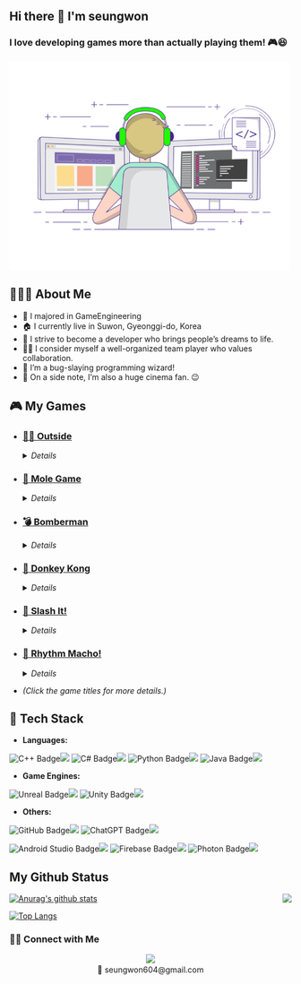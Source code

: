 <h2> Hi there 👋 I'm seungwon </h2>

<h3> I love developing games more than actually playing them! 🎮😆 </h3>

<img align="center" alt="GIF" src="https://raw.githubusercontent.com/devSouvik/devSouvik/master/gif3.gif" width="500"/>


## 👨🏻‍💻 About Me 

- 🥇 I majored in GameEngineering
- 🏠 I currently live in Suwon, Gyeonggi-do, Korea
- 🚀 I strive to become a developer who brings people’s dreams to life.
- 🧑‍💻 I consider myself a well-organized team player who values collaboration.
- 🐛 I’m a bug-slaying programming wizard!
- 🎥 On a side note, I’m also a huge cinema fan. 😉


## 🎮 My Games

  * ### [🧟‍♂️ Outside](https://github.com/SeungWon-git/Outside/blob/main/JungSeungWon/README.md)
    <details>
     <summary><i>Details</i></summary>
 
     * This is a CO-OP multiplay zombie survivor game.
     * Developed with <b>Unreal Engine 5</b>.
     * A team project with three members: two client developers (including me) and one server developer.
       * My main contribution was developing <i><b>zombie AI based on a custom Behavior Tree model</b></i>.
     * Our game's key features are <i>'procedural slice system, resurrection by reassembling parts, zombie AI using a Behavior Tree model, and an IOCP server'</i>.  
    All of these were implemented entirely by us without any third-party tools.
     * Gameplay Showcase Link: <a href="https://www.youtube.com/watch?v=11JJCJvbKck">▶️ Outside Gameplay Demo</a>
    </details>


  * ### [🔨 Mole Game](https://github.com/SeungWon-git/Mole-Game/blob/main/README.md)
    <details>
     <summary><i>Details</i></summary>
 
       * This is an online arcade game inspired by the classic mole game.
       * Developed with **Unity Engine**.
       * Networking implemented using **Photon PUN 2 (Photon Unity Networking)**, and **Google Firebase** was used for database management.
       * It’s a competitive score-race game where *moles appear in random patterns*. Final scores are recorded on a global ranking leaderboard.
    </details>


  * ### [💣 Bomberman](https://github.com/SeungWon-git/Bomberman_project/blob/main/README.md)
    <details>
     <summary><i>Details</i></summary>
    
       * This is also an online multiplayer arcade game inspired by the classic game 'Bomberman'.
       * Developed using C++ WinAPI with **TCP socket programming** for networking.
       * I focused on synchronizing the remote players, bomb explosions, block destruction, and item spawning.
    </details>

    
  * ### [🦍 Donkey Kong](https://github.com/SeungWon-git/Window-Programming/blob/main/README.md)
    <details>
     <summary><i>Details</i></summary>

       * It’s my recreation of the old classic 'Donkey Kong'.
       * **Solely developed** using C++ WinAPI.
       * It features 5 stages with various new obstacles, as well as *special intro and ending scenes*.
    </details>


  * ### [🔪 Slash It!](https://github.com/SeungWon-git/Smart_Phone_Game_Programing_class/blob/main/README.md)
    <details>
     <summary><i>Details</i></summary>

       * This is a mobile game inspired by the famous game 'Fruit Ninja'.
       * Developed with **Android Studio**, where I learned about Java.
       * It includes 5 stages with randomly generated slimes, and you earn more points by slicing them into smaller pieces. The game also features some catchy sounds.
    </details>


  * ### [🎵 Rhythm Macho!](https://github.com/SeungWon-git/2DGP_git/blob/master/README.md)
    <details>
     <summary><i>Details</i></summary>

       * It's a *parody* rhythm game which is inspired by YouTube contents '가짜사나이'.
       * I developed the game with **Python**, and all the image resources were *hand-made* by me.
    </details>


  * *(Click the game titles for more details.)*


## 💫 Tech Stack
- **Languages:**

![C++ Badge](https://img.shields.io/badge/C++_:-5294E2?style=for-the-badge&logo=cplusplus&logoColor=white)<img src="https://img.shields.io/badge/Advanced-5294E2?style=for-the-badge">
![C# Badge](https://custom-icon-badges.demolab.com/badge/C%23_:-F7DF1E?style=for-the-badge&logo=csharp&logoColor=black)<img src="https://img.shields.io/badge/Advanced-F7DF1E?style=for-the-badge">
![Python Badge](https://img.shields.io/badge/Python_:-3776AB?style=for-the-badge&logo=python&logoColor=white)<img src="https://img.shields.io/badge/Intermediate-3776AB?style=for-the-badge">
![Java Badge](https://custom-icon-badges.demolab.com/badge/Java_:-007396?style=for-the-badge&logo=java&logoColor=white)<img src="https://img.shields.io/badge/Beginner-007396?style=for-the-badge">

- **Game Engines:**
  
![Unreal Badge](https://img.shields.io/badge/Unreal_:-0E1128?style=for-the-badge&logo=unrealengine&logoColor=white)<img src="https://img.shields.io/badge/Advanced-0E1128?style=for-the-badge">
![Unity Badge](https://img.shields.io/badge/Unity_:-FFFFFF?style=for-the-badge&logo=unity&logoColor=black)<img src="https://img.shields.io/badge/Advanced-FFFFFF?style=for-the-badge">
 
- **Others:** 

![GitHub Badge](https://img.shields.io/badge/GitHub_:-%23121011.svg?style=for-the-badge&logo=github&logoColor=white)<img src="https://img.shields.io/badge/Proficient-black?style=for-the-badge">
![ChatGPT Badge](https://img.shields.io/badge/chatGPT_:-74aa9c?style=for-the-badge&logo=openai&logoColor=white)<img src="https://img.shields.io/badge/Proficient-74aa9c?style=for-the-badge">

![Android Studio Badge](https://img.shields.io/badge/Android_Studio_:-3DDC84?style=for-the-badge&logo=androidstudio&logoColor=white)<img src="https://img.shields.io/badge/Experienced-3DDC84?style=for-the-badge">
![Firebase Badge](https://img.shields.io/badge/Firebase_:-DD2C00?style=for-the-badge&logo=firebase&logoColor=white)<img src="https://img.shields.io/badge/Experienced-DD2C00?style=for-the-badge">
![Photon Badge](https://img.shields.io/badge/Photon_:-004480?style=for-the-badge&logo=photon&logoColor=white)<img src="https://img.shields.io/badge/Experienced-004480?style=for-the-badge">


## My Github Status

<img align='right' src="http://mazassumnida.wtf/api/v2/generate_badge?boj=monkeyman604">

[![Anurag's github stats](https://github-readme-stats.vercel.app/api?username=SeungWon-git&show_icons=true&theme=tokyonight)](https://github.com/anuraghazra/github-readme-stats)

[![Top Langs](https://github-readme-stats.vercel.app/api/top-langs/?username=SeungWon-git&layout=compact)](https://github.com/anuraghazra/github-readme-stats)

<h3> 🤝🏻 Connect with Me </h3>

<p align="center">
  <a href="mailto:seungwon604@gmail.com" target="_blank" rel="noopener noreferrer">
    <img src="https://img.icons8.com/plasticine/100/000000/gmail.png" width="50" />
  </a>
  <br/>
  📧 seungwon604@gmail.com
</p>


